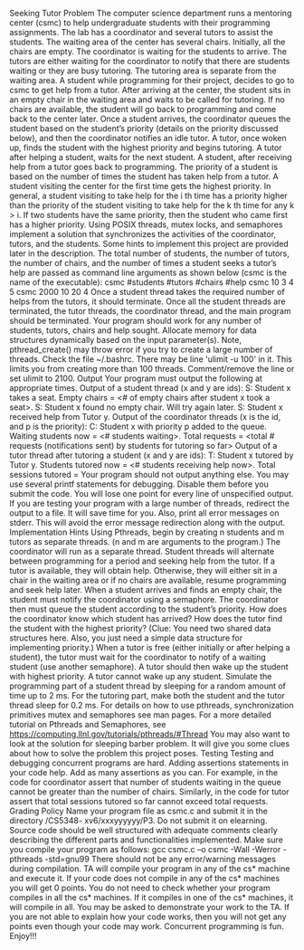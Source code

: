 
Seeking Tutor Problem
The computer science department runs a mentoring center (csmc) to help undergraduate
students with their programming assignments. The lab has a coordinator and several
tutors to assist the students. The waiting area of the center has several chairs. Initially, all
the chairs are empty. The coordinator is waiting for the students to arrive. The tutors are
either waiting for the coordinator to notify that there are students waiting or they are
busy tutoring. The tutoring area is separate from the waiting area.
A student while programming for their project, decides to go to csmc to get help from a
tutor. After arriving at the center, the student sits in an empty chair in the waiting area
and waits to be called for tutoring. If no chairs are available, the student will go back to
programming and come back to the center later. Once a student arrives, the coordinator
queues the student based on the student’s priority (details on the priority discussed
below), and then the coordinator notifies an idle tutor. A tutor, once woken up, finds the
student with the highest priority and begins tutoring. A tutor after helping a student, waits
for the next student. A student, after receiving help from a tutor goes back to
programming.
The priority of a student is based on the number of times the student has taken help from
a tutor. A student visiting the center for the first time gets the highest priority. In general, 
a student visiting to take help for the i
th time has a priority higher than the priority of the
student visiting to take help for the k
th time for any k > i. If two students have the same
priority, then the student who came first has a higher priority.
Using POSIX threads, mutex locks, and semaphores implement a solution that
synchronizes the activities of the coordinator, tutors, and the students. Some hints to
implement this project are provided later in the description.
The total number of students, the number of tutors, the number of chairs, and the number
of times a student seeks a tutor’s help are passed as command line arguments as shown
below (csmc is the name of the executable):
csmc #students #tutors #chairs #help
csmc 10 3 4 5
csmc 2000 10 20 4
Once a student thread takes the required number of helps from the tutors, it should
terminate. Once all the student threads are terminated, the tutor threads, the coordinator
thread, and the main program should be terminated.
Your program should work for any number of students, tutors, chairs and help sought.
Allocate memory for data structures dynamically based on the input parameter(s).
Note, pthread_create() may throw error if you try to create a large number of threads.
Check the file ~/.bashrc. There may be line 'ulimit -u 100' in it. This limits you from
creating more than 100 threads. Comment/remove the line or set ulimit to 2100.
Output
Your program must output the following at appropriate times.
Output of a student thread (x and y are ids):
S: Student x takes a seat. Empty chairs = <# of empty chairs
after student x took a seat>.
S: Student x found no empty chair. Will try again later.
S: Student x received help from Tutor y.
Output of the coordinator threads (x is the id, and p is the priority):
C: Student x with priority p added to the queue. Waiting
students now = <# students waiting>. Total requests = <total #
requests (notifications sent) by students for tutoring so far>
Output of a tutor thread after tutoring a student (x and y are ids):
T: Student x tutored by Tutor y. Students tutored now = <#
students receiving help now>. Total sessions tutored = <total
number of tutoring sessions completed so far by all the tutors>
Your program should not output anything else. You may use several printf statements for
debugging. Disable them before you submit the code. You will lose one point for every
line of unspecified output. If you are testing your program with a large number of threads,
redirect the output to a file. It will save time for you. Also, print all error messages on
stderr. This will avoid the error message redirection along with the output.
Implementation Hints
Using Pthreads, begin by creating n students and m tutors as separate threads. (n and m
are arguments to the program.) The coordinator will run as a separate thread. Student
threads will alternate between programming for a period and seeking help from the tutor.
If a tutor is available, they will obtain help. Otherwise, they will either sit in a chair in the
waiting area or if no chairs are available, resume programming and seek help later.
When a student arrives and finds an empty chair, the student must notify the coordinator
using a semaphore. The coordinator then must queue the student according to the
student’s priority. How does the coordinator know which student has arrived? How does
the tutor find the student with the highest priority? (Clue: You need two shared data
structures here. Also, you just need a simple data structure for implementing priority.)
When a tutor is free (either initially or after helping a student), the tutor must wait for the
coordinator to notify of a waiting student (use another semaphore). A tutor should then
wake up the student with highest priority. A tutor cannot wake up any student.
Simulate the programming part of a student thread by sleeping for a random amount of
time up to 2 ms. For the tutoring part, make both the student and the tutor thread sleep
for 0.2 ms.
For details on how to use pthreads, synchronization primitives mutex and semaphores see
man pages. For a more detailed tutorial on Pthreads and Semaphores, see
https://computing.llnl.gov/tutorials/pthreads/#Thread
You may also want to look at the solution for sleeping barber problem. It will give you
some clues about how to solve the problem this project poses.
Testing
Testing and debugging concurrent programs are hard. Adding assertions statements in
your code help. Add as many assertions as you can. For example, in the code for
coordinator assert that number of students waiting in the queue cannot be greater than
the number of chairs. Similarly, in the code for tutor assert that total sessions tutored so
far cannot exceed total requests.
Grading Policy
Name your program file as csmc.c and submit it in the directory /CS5348-
xv6/xxxyyyyyy/P3. Do not submit it on elearning.
Source code should be well structured with adequate comments clearly describing the
different parts and functionalities implemented.
Make sure you compile your program as follows:
gcc csmc.c –o csmc -Wall -Werror -pthreads -std=gnu99
There should not be any error/warning messages during compilation.
TA will compile your program in any of the cs* machine and execute it. If your code does
not compile in any of the cs* machines you will get 0 points. You do not need to check
whether your program compiles in all the cs* machines. If it compiles in one of the cs*
machines, it will compile in all.
You may be asked to demonstrate your work to the TA. If you are not able to explain how
your code works, then you will not get any points even though your code may work.
Concurrent programming is fun. Enjoy!!!
